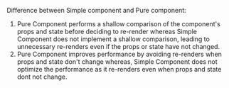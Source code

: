 Difference between Simple component and Pure component:
1. Pure Component performs a shallow comparison of the component's props and state before deciding to re-render whereas Simple Component does not implement a shallow comparison, leading to unnecessary re-renders even if the props or state have not changed.
2. Pure Component improves performance by avoiding re-renders when props and state don't change whereas, Simple Component does not optimize the performance as it re-renders even when props and state dont not change. 